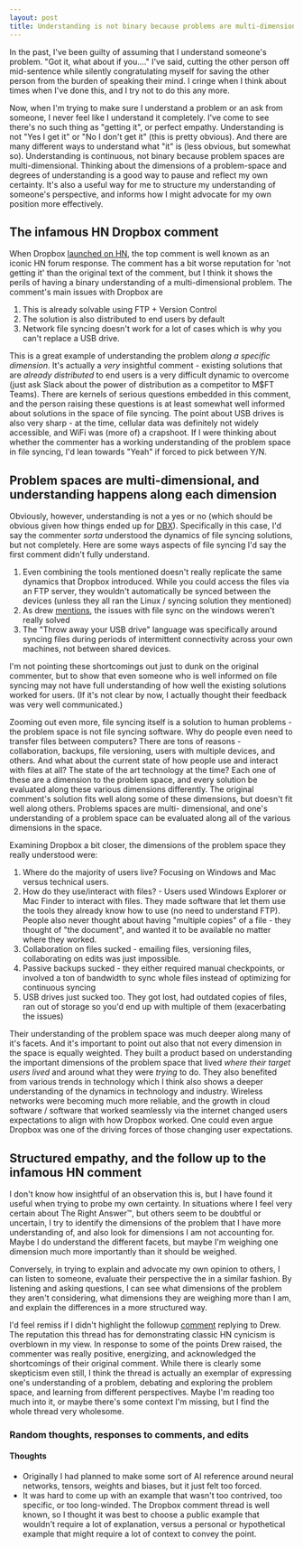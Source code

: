 ```yaml
---
layout: post
title: Understanding is not binary because problems are multi-dimensional
---
```

In the past, I've been guilty of assuming that I understand someone's problem. "Got it, what about if you...." I've said, cutting the other person off mid-sentence while silently congratulating myself for saving the other person from the burden of speaking their mind. I cringe when I think about times when I've done this, and I try not to do this any more.

Now, when I'm trying to make sure I understand a problem or an ask from someone, I never feel like I understand it completely. I've come to see there's no such thing as "getting it", or perfect empathy. Understanding is not "Yes I get it" or "No I don't get it" (this is pretty obvious). And there are many different ways to understand what "it" is (less obvious, but somewhat so). Understanding is continuous, not binary because problem spaces are multi-dimensional. Thinking about the dimensions of a problem-space and degrees of understanding is a good way to pause and reflect my own certainty. It's also a useful way for me to structure my understanding of someone's perspective, and informs how I might advocate for my own position more effectively.

## The infamous HN Dropbox comment

When Dropbox [launched on HN](https://news.ycombinator.com/item?id=8863), the top comment is well known as an iconic HN forum response. The comment has a bit worse reputation for 'not getting it' than the original text of the comment, but I think it shows the perils of having a binary understanding of a multi-dimensional problem. The comment's main issues with Dropbox are

1. This is already solvable using FTP + Version Control
2. The solution is also distributed to end users by default
3. Network file syncing doesn't work for a lot of cases which is why you can't replace a USB drive.

This is a great example of understanding the problem _along a specific dimension_. It's actually a _very_ insightful comment - existing solutions that are _already distributed_ to end users is a very difficult dynamic to overcome (just ask Slack about the power of distribution as a competitor to M$FT Teams). There are kernels of serious questions embedded in this comment, and the person raising these questions is at least somewhat well informed about solutions in the space of file syncing. The point about USB drives is also very sharp - at the time, cellular data was definitely not widely accessible, and WiFi was (more of) a crapshoot. If I were thinking about whether the commenter has a working understanding of the problem space in file syncing, I'd lean towards "Yeah" if forced to pick between Y/N.

## Problem spaces are multi-dimensional, and understanding happens along each dimension

Obviously, however, understanding is not a yes or no (which should be obvious given how things ended up for [DBX](https://www.google.com/finance/quote/DBX:NASDAQ)). Specifically in this case, I'd say the commenter _sorta_ understood the dynamics of file syncing solutions, but not completely. Here are some ways aspects of file syncing I'd say the first comment didn't fully understand.

1. Even combining the tools mentioned doesn't really replicate the same dynamics that Dropbox introduced. While you could access the files via an FTP server, they wouldn't automatically be synced between the devices (unless they all ran the Linux / syncing solution they mentioned)
2. As drew [mentions](https://news.ycombinator.com/item?id=9272), the issues with file sync on the windows weren't really solved
3. The "Throw away your USB drive" language was specifically around syncing files during periods of intermittent connectivity across your own machines, not between shared devices.

I'm not pointing these shortcomings out just to dunk on the original commenter, but to show that even someone who is well informed on file syncing may not have full understanding of how well the existing solutions worked for users. (If it's not clear by now, I actually thought their feedback was very well communicated.)

Zooming out even more, file syncing itself is a solution to human problems - the problem space is not file syncing software. Why do people even need to transfer files between computers? There are tons of reasons - collaboration, backups, file versioning, users with multiple devices, and others. And what about the current state of how people use and interact with files at all? The state of the art technology at the time? Each one of these are a dimension to the problem space, and every solution be evaluated along these various dimensions differently. The original comment's solution fits well along some of these dimensions, but doesn't fit well along others. Problems spaces are multi- dimensional, and one's understanding of a problem space can be evaluated along all of the various dimensions in the space. 

Examining Dropbox a bit closer, the dimensions of the problem space they really understood were:
1. Where do the majority of users live? Focusing on Windows and Mac versus technical users.
2. How do they use/interact with files? - Users used Windows Explorer or Mac Finder to interact with files. They made software that let them use the tools they already know how to use (no need to understand FTP). People also never thought about having "multiple copies" of a file - they thought of "the document", and wanted it to be available no matter where they worked.
3. Collaboration on files sucked - emailing files, versioning files, collaborating on edits was just impossible.
4. Passive backups sucked - they either required manual checkpoints, or involved a ton of bandwidth to sync whole files instead of optimizing for continuous syncing
5. USB drives just sucked too. They got lost, had outdated copies of files, ran out of storage so you'd end up with multiple of them (exacerbating the issues)

Their understanding of the problem space was much deeper along many of it's facets. And it's important to point out also that not every dimension in the space is equally weighted. They built a product based on understanding the important dimensions of the problem space that lived _where their target users lived_ and around what they were _trying_ to do. They also benefited from various trends in technology which I think also shows a deeper understanding of the dynamics in technology and industry. Wireless networks were becoming much more reliable, and the growth in cloud software / software that worked seamlessly via the internet changed users expectations to align with how Dropbox worked. One could even argue Dropbox was one of the driving forces of those changing user expectations.

## Structured empathy, and the follow up to the infamous HN comment

I don't know how insightful of an observation this is, but I have found it useful when trying to probe my own certainty. In situations where I feel very certain about The Right Answer™️, but others seem to be doubtful or uncertain, I try to identify the dimensions of the problem that I have more understanding of, and also look for dimensions I am not accounting for. Maybe I do understand the different facets, but maybe I'm weighing one dimension much more importantly than it should be weighed. 

Conversely, in trying to explain and advocate my own opinion to others, I can listen to someone, evaluate their perspective the in a similar fashion. By listening and asking questions, I can see what dimensions of the problem they aren't considering, what dimensions they are weighing more than I am, and explain the differences in a more structured way.

I'd feel remiss if I didn't highlight the followup [comment](https://news.ycombinator.com/item?id=9479) replying to Drew. The reputation this thread has for demonstrating classic HN cynicism is overblown in my view. In response to some of the points Drew raised, the commenter was really positive, energizing, and acknowledged the shortcomings of their original comment. While there is clearly some skepticism even still, I think the thread is actually an exemplar of expressing one's understanding of a problem, debating and exploring the problem space, and learning from different perspectives. Maybe I'm reading too much into it, or maybe there's some context I'm missing, but I find the whole thread very wholesome.

### Random thoughts, responses to comments, and edits

#### Thoughts
* Originally I had planned to make some sort of AI reference around neural networks, tensors, weights and biases, but it just felt too forced.
* It was hard to come up with an example that wasn't too contrived, too specific, or too long-winded. The Dropbox comment thread is well known, so I thought it was best to choose a public example that wouldn't require a lot of explanation, versus a personal or hypothetical example that might require a lot of context to convey the point.

